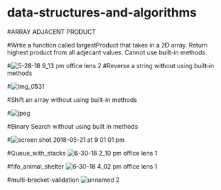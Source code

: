 # data-structures-and-algorithms


#ARRAY ADJACENT PRODUCT

#Wrtie a function called largestProduct that takes in a 2D array. Return highest product from all adjecant values. Cannot use built-in methods.

#![5-28-18 9_13 pm office lens 2](https://user-images.githubusercontent.com/33205876/40638513-94aa9258-62c0-11e8-8a72-d49fd96c83e5.jpeg)
#Reverse a string without using built-in methods

#![img_0531](https://user-images.githubusercontent.com/33205876/40329978-5422fc54-5d00-11e8-8c00-c002cb4b2cca.JPG)

#Shift an array without using built-in methods

#![jpeg](https://user-images.githubusercontent.com/33205876/40339902-56b3c06c-5d31-11e8-8faa-1e84d83d8d49.jpg)

#Binary Search without using built in methods

#![screen shot 2018-05-21 at 9 01 01 pm](https://user-images.githubusercontent.com/33205876/40341540-adfe140e-5d3a-11e8-84d2-d7dd0a31f6bf.png)

#Queue_with_stacks
![6-30-18 2_10 pm office lens 1](https://user-images.githubusercontent.com/33205876/42199534-ce6a2d0c-7e43-11e8-9aab-1ca42116dca4.jpeg)

#fifo_animal_shelter
![6-30-18 4_02 pm office lens 1](https://user-images.githubusercontent.com/33205876/42199783-4898874e-7e45-11e8-9c7d-b554f0a53874.jpeg)

#multi-bracket-validation
![unnamed 2](https://user-images.githubusercontent.com/33205876/42200345-af3cdaac-7e47-11e8-9075-9ec148c37297.jpg)





















